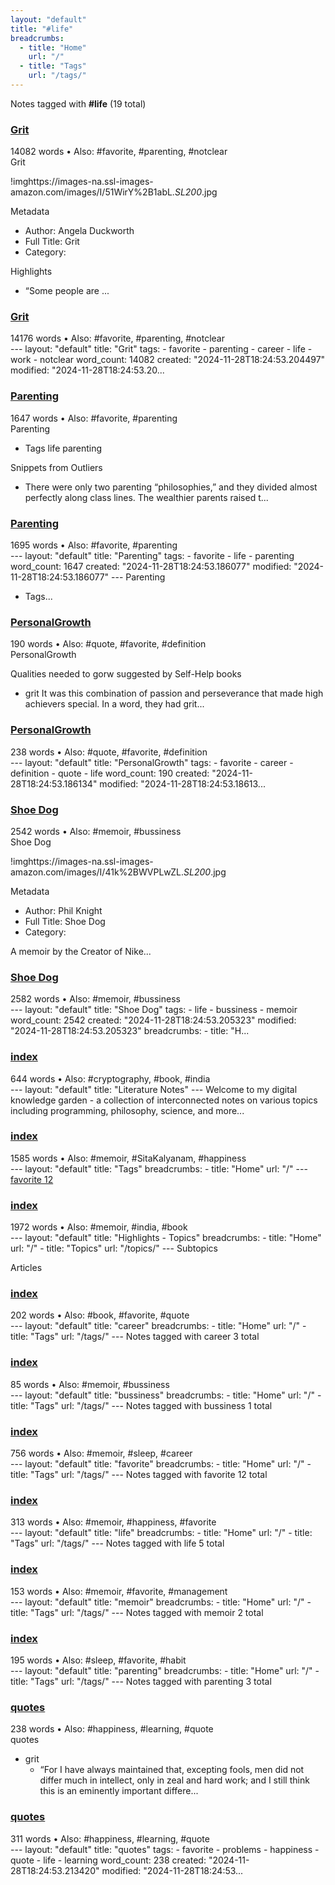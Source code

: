 ```yaml
---
layout: "default"
title: "#life"
breadcrumbs:
  - title: "Home"
    url: "/"
  - title: "Tags"
    url: "/tags/"
---
```

Notes tagged with **#life** (19 total)

<div class="note-grid">

<div class="note-card">
    <h3><a href="highlights/books/grit/">Grit</a></h3>
    <div class="note-meta">
        14082 words
        • Also: #favorite, #parenting, #notclear
    </div>
    <div class="note-excerpt">Grit

!imghttps://images-na.ssl-images-amazon.com/images/I/51WirY%2B1abL._SL200_.jpg

 Metadata

- Author: Angela Duckworth
- Full Title: Grit
- Category: 

 Highlights

- “Some people are ...</div>
</div>

<div class="note-card">
    <h3><a href="docs/highlights/books/grit/index/">Grit</a></h3>
    <div class="note-meta">
        14176 words
        • Also: #favorite, #parenting, #notclear
    </div>
    <div class="note-excerpt">---
layout: "default"
title: "Grit"
tags:
  - favorite
  - parenting
  - career
  - life
  - work
  - notclear
word_count: 14082
created: "2024-11-28T18:24:53.204497"
modified: "2024-11-28T18:24:53.20...</div>
</div>

<div class="note-card">
    <h3><a href="parenting/">Parenting</a></h3>
    <div class="note-meta">
        1647 words
        • Also: #favorite, #parenting
    </div>
    <div class="note-excerpt">Parenting

- Tags life parenting

 Snippets from Outliers

- There were only two parenting “philosophies,” and they divided almost perfectly along class lines. The wealthier parents raised t...</div>
</div>

<div class="note-card">
    <h3><a href="docs/parenting/index/">Parenting</a></h3>
    <div class="note-meta">
        1695 words
        • Also: #favorite, #parenting
    </div>
    <div class="note-excerpt">---
layout: "default"
title: "Parenting"
tags:
  - favorite
  - life
  - parenting
word_count: 1647
created: "2024-11-28T18:24:53.186077"
modified: "2024-11-28T18:24:53.186077"
---
 Parenting

- Tags...</div>
</div>

<div class="note-card">
    <h3><a href="personalgrowth/">PersonalGrowth</a></h3>
    <div class="note-meta">
        190 words
        • Also: #quote, #favorite, #definition
    </div>
    <div class="note-excerpt">PersonalGrowth

 Qualities needed to gorw suggested by Self-Help books

- grit It was this combination of passion and perseverance that made high achievers special. In a word, they had grit...</div>
</div>

<div class="note-card">
    <h3><a href="docs/personalgrowth/index/">PersonalGrowth</a></h3>
    <div class="note-meta">
        238 words
        • Also: #quote, #favorite, #definition
    </div>
    <div class="note-excerpt">---
layout: "default"
title: "PersonalGrowth"
tags:
  - favorite
  - career
  - definition
  - quote
  - life
word_count: 190
created: "2024-11-28T18:24:53.186134"
modified: "2024-11-28T18:24:53.18613...</div>
</div>

<div class="note-card">
    <h3><a href="highlights/books/shoe-dog/">Shoe Dog</a></h3>
    <div class="note-meta">
        2542 words
        • Also: #memoir, #bussiness
    </div>
    <div class="note-excerpt">Shoe Dog

!imghttps://images-na.ssl-images-amazon.com/images/I/41k%2BWVPLwZL._SL200_.jpg

 Metadata

- Author: Phil Knight
- Full Title: Shoe Dog
- Category: 

A memoir by the Creator of Nike...</div>
</div>

<div class="note-card">
    <h3><a href="docs/highlights/books/shoe-dog/index/">Shoe Dog</a></h3>
    <div class="note-meta">
        2582 words
        • Also: #memoir, #bussiness
    </div>
    <div class="note-excerpt">---
layout: "default"
title: "Shoe Dog"
tags:
  - life
  - bussiness
  - memoir
word_count: 2542
created: "2024-11-28T18:24:53.205323"
modified: "2024-11-28T18:24:53.205323"
breadcrumbs:
  - title: "H...</div>
</div>

<div class="note-card">
    <h3><a href="docs/index/">index</a></h3>
    <div class="note-meta">
        644 words
        • Also: #cryptography, #book, #india
    </div>
    <div class="note-excerpt">---
layout: "default"
title: "Literature Notes"
---
Welcome to my digital knowledge garden - a collection of interconnected notes on various topics including programming, philosophy, science, and more...</div>
</div>

<div class="note-card">
    <h3><a href="docs/tags/index/">index</a></h3>
    <div class="note-meta">
        1585 words
        • Also: #memoir, #SitaKalyanam, #happiness
    </div>
    <div class="note-excerpt">---
layout: "default"
title: "Tags"
breadcrumbs:
  - title: "Home"
    url: "/"
---
<div class="tag-cloud">
<a href="favorite/" class="tag" style="--tag-weight: 1.0">favorite 12</a>
<a href="progra...</div>
</div>

<div class="note-card">
    <h3><a href="docs/topics/highlights/index/">index</a></h3>
    <div class="note-meta">
        1972 words
        • Also: #memoir, #india, #book
    </div>
    <div class="note-excerpt">---
layout: "default"
title: "Highlights - Topics"
breadcrumbs:
  - title: "Home"
    url: "/"
  - title: "Topics"
    url: "/topics/"
---
 Subtopics

 Articles

<div class="note-grid">

<div cla...</div>
</div>

<div class="note-card">
    <h3><a href="docs/tags/career/index/">index</a></h3>
    <div class="note-meta">
        202 words
        • Also: #book, #favorite, #quote
    </div>
    <div class="note-excerpt">---
layout: "default"
title: "career"
breadcrumbs:
  - title: "Home"
    url: "/"
  - title: "Tags"
    url: "/tags/"
---
Notes tagged with career 3 total

<div class="note-grid">

<div class=...</div>
</div>

<div class="note-card">
    <h3><a href="docs/tags/bussiness/index/">index</a></h3>
    <div class="note-meta">
        85 words
        • Also: #memoir, #bussiness
    </div>
    <div class="note-excerpt">---
layout: "default"
title: "bussiness"
breadcrumbs:
  - title: "Home"
    url: "/"
  - title: "Tags"
    url: "/tags/"
---
Notes tagged with bussiness 1 total

<div class="note-grid">

<div ...</div>
</div>

<div class="note-card">
    <h3><a href="docs/tags/favorite/index/">index</a></h3>
    <div class="note-meta">
        756 words
        • Also: #memoir, #sleep, #career
    </div>
    <div class="note-excerpt">---
layout: "default"
title: "favorite"
breadcrumbs:
  - title: "Home"
    url: "/"
  - title: "Tags"
    url: "/tags/"
---
Notes tagged with favorite 12 total

<div class="note-grid">

<div c...</div>
</div>

<div class="note-card">
    <h3><a href="docs/tags/life/index/">index</a></h3>
    <div class="note-meta">
        313 words
        • Also: #memoir, #happiness, #favorite
    </div>
    <div class="note-excerpt">---
layout: "default"
title: "life"
breadcrumbs:
  - title: "Home"
    url: "/"
  - title: "Tags"
    url: "/tags/"
---
Notes tagged with life 5 total

<div class="note-grid">

<div class="not...</div>
</div>

<div class="note-card">
    <h3><a href="docs/tags/memoir/index/">index</a></h3>
    <div class="note-meta">
        153 words
        • Also: #memoir, #favorite, #management
    </div>
    <div class="note-excerpt">---
layout: "default"
title: "memoir"
breadcrumbs:
  - title: "Home"
    url: "/"
  - title: "Tags"
    url: "/tags/"
---
Notes tagged with memoir 2 total

<div class="note-grid">

<div class=...</div>
</div>

<div class="note-card">
    <h3><a href="docs/tags/parenting/index/">index</a></h3>
    <div class="note-meta">
        195 words
        • Also: #sleep, #favorite, #habit
    </div>
    <div class="note-excerpt">---
layout: "default"
title: "parenting"
breadcrumbs:
  - title: "Home"
    url: "/"
  - title: "Tags"
    url: "/tags/"
---
Notes tagged with parenting 3 total

<div class="note-grid">

<div ...</div>
</div>

<div class="note-card">
    <h3><a href="quotes/">quotes</a></h3>
    <div class="note-meta">
        238 words
        • Also: #happiness, #learning, #quote
    </div>
    <div class="note-excerpt">quotes

- grit
  - “For I have always maintained that, excepting fools, men did not differ much in intellect, only in zeal and hard work; and I still think this is an eminently important differe...</div>
</div>

<div class="note-card">
    <h3><a href="docs/quotes/index/">quotes</a></h3>
    <div class="note-meta">
        311 words
        • Also: #happiness, #learning, #quote
    </div>
    <div class="note-excerpt">---
layout: "default"
title: "quotes"
tags:
  - favorite
  - problems
  - happiness
  - quote
  - life
  - learning
word_count: 238
created: "2024-11-28T18:24:53.213420"
modified: "2024-11-28T18:24:53...</div>
</div>
</div>